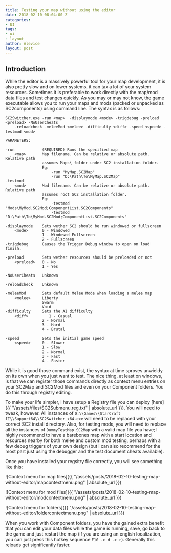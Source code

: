 ```yaml
---
title: Testing your map without using the editor
date: 2018-02-10 08:04:00 Z
categories:
- UI
tags:
- ui
- layout
author: Alevice
layout: post
---
```


## Introduction

While the editor is a massively powerful tool for your map development, it is also pretty slow and on lower systems, it can tax a lot of your system resources. Sometimes it is preferable to work directly with the map/mod data files and test changes quickly. As you may or may not know, the game executable allows you to run your maps and mods (packed or unpacked as SC2components) using command line. The syntax is as follows:

```
SC2Switcher.exe -run <map>  -displaymode <mode> -trigdebug -preload <preload> -NoUserCheats 
	-reloadcheck -meleeMod <melee> -difficulty <diff> -speed <speed> -testmod <mod>

PARAMETERS:

-run			(REQUIRED) Runs the specified map
	<map>		Map filename. Can be relative or absolute path. Relative path
				assumes Maps\ folder under SC2 installation folder.
				Eg:
					-run "MyMap.SC2Map"
					-run "D:\Path\To\MyMap.SC2Map"
-testmod    
	<mod>		Mod filename. Can be relative or absolute path. Relative path
				assumes root SC2 installation folder.
				Eg:
					-testmod "Mods\MyMod.SC2Mod;ComponentList.SC2Components"
					-testmod "D:\Path\To\MyMod.SC2Mod;ComponentList.SC2Components"

-displaymode	Sets wether SC2 should be run windowed or fullscreen
	<mode>		0 - Windowed
				1 - Windowed Fullscreen
				2 - Fullscreen
-trigdebug		Causes the Trigger Debug window to open on load finish.

-preload		Sets wether resources should be preloaded or not
	<preload>	0 - No
				1 - Yes

-NoUserCheats	Unknown

-reloadcheck	Unknown

-meleeMod		Sets default Melee Mode when loading a melee map
	<melee>		Liberty
				Swarm
				Void
-difficulty		Sets the AI difficulty
	<diff>         1 - Casual
				2 - Normal
				3 - Hard
				4 - Brutal

-speed			Sets the initial game speed
	<speed>     0 - Slower 
				1 - Slow
				2 - Normal
				3 - Fast
				4 - Faster
```

While it is good those command exist, the syntax at time sproves unwieldy on its own when you just want to test. The nice thing, at least on windows, is that we can register those commands directly as context menu entries on your SC2Map and SC2Mod files and even on your Component folders. You do this through registry editing.

To make your life simpler, I have setup a Registry file you can deploy [here]({{ "/assets/files/SC2Submenu.reg.txt" | absolute_url }}). You will need to tweak, however. All instances of `D:\\Games\\StarCraft II\\Support64\\SC2Switcher_x64.exe` will need to be replaced with your correct SC2 install directory. Also, for testing mods, you will need to replace all the instances of `DummyTestMap.SC2Map` with a valid map file you have; I highly recommend to have a barebones map with a start location and resources nearby for both melee and custom mod testing, perhaps with a few debug triggers of your own design (but i can also recommend for the most part just using the debugger and the test document cheats available).

Once you have installed your regsitry file correctly, you will see something like this:

![Context menu for map files]({{ "/assets/posts/2018-02-10-testing-map-without-editor/mapcontextmenu.png" | absolute_url }})

![Context menu for mod files]({{ "/assets/posts/2018-02-10-testing-map-without-editor/modcontextmenu.png" | absolute_url }})

![Context menu for folders]({{ "/assets/posts/2018-02-10-testing-map-without-editor/foldercontextmenu.png" | absolute_url }})

When you work with Component folders, you have the gained extra benefit that you can edit your data files while the game is running, save, go back to the game and just restart the map (if you are using an english localization, you can just press this hotkey sequence  `F10 -> d -> r`). Generally this reloads get significantly faster.